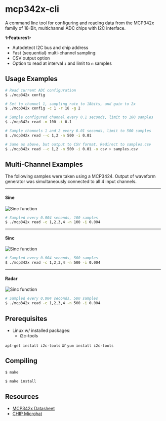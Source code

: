 # mcp342x-cli

A command line tool for configuring and reading data from the MCP342x family of 18-Bit, multichannel ADC chips with I2C interface.

**:sparkles:Features:sparkles:**    

* Autodetect I2C bus and chip address
* Fast (sequential) multi-channel sampling
* CSV output option
* Option to read at interval `i` and limit to `n` samples

## Usage Examples

```bash
# Read current ADC configuration
$ ./mcp342x config
```

```bash
# Set to channel 1, sampling rate to 18bits, and gain to 2x
$ ./mcp342x config -c 1 -r 18 -g 2
```

```bash
# Sample configured channel every 0.1 seconds, limit to 100 samples
$ ./mcp342x read -n 100 -i 0.1
```

```bash 
# Sample channels 1 and 2 every 0.01 seconds, limit to 500 samples
$ ./mcp342x read --c 1,2 -n 500 -i 0.01
```

```bash
# Same as above, but output to CSV format. Redirect to samples.csv
$ ./mcp342x read --c 1,2 -n 500 -i 0.01 -o csv > samples.csv
```
  
## Multi-Channel Examples
The following samples were taken using a MCP3424. Output of waveform generator was simultaneously connected to all 4 input channels.

---
#### Sine
![Sinc function](http://s3.amazonaws.com/static.markruiz.com/mcp342x-cli/sine-all-channels.svg)

```bash
# Sampled every 0.004 seconds, 100 samples
$ ./mcp342x read -c 1,2,3,4 -n 100 -i 0.004
```

---
#### Sinc
![Sinc function](http://s3.amazonaws.com/static.markruiz.com/mcp342x-cli/sinc.svg)

```bash
# Sampled every 0.004 seconds, 500 samples
$ ./mcp342x read -c 1,2,3,4 -n 500 -i 0.004
```

---
#### Radar
![Sinc function](http://s3.amazonaws.com/static.markruiz.com/mcp342x-cli/radar.svg)
```bash
# Sampled every 0.004 seconds, 500 samples
$ ./mcp342x read -c 1,2,3,4 -n 500 -i 0.004
```

## Prerequisites
* Linux w/ installed packages:
  * i2c-tools

`apt-get install i2c-tools` or `yum install i2c-tools`

## Compiling
```bash
$ make
```
```bash
$ make install
```
## Resources
* [MCP342x Datasheet](http://s3.amazonaws.com/static.markruiz.com/mcp342x-cli/radar.svg)
* [CHIP Microhat](http://s3.amazonaws.com/static.markruiz.com/mcp342x-cli/radar.svg)


